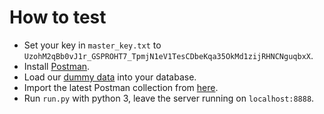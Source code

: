 # How to test
- Set your key in ``master_key.txt`` to ``UzohM2qBb0vJ1r_GSPROHT7_TpmjN1eV1TesCDbeKqa35OkMd1zijRHNCNguqbxX``.
- Install [Postman](https://www.postman.com/).
- Load our [dummy data](/tests/sql_dummy_data) into your database.
- Import the latest Postman collection from [here](/tests/postman_collections).
- Run ``run.py`` with python 3, leave the server running on ``localhost:8888``.